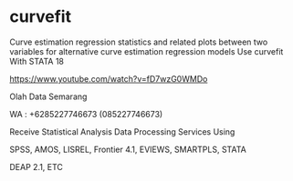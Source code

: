 # curvefit
Curve estimation regression statistics and related plots between two variables for alternative curve estimation regression models Use curvefit With STATA 18

https://www.youtube.com/watch?v=fD7wzG0WMDo

Olah Data Semarang

WA : +6285227746673 (085227746673)

Receive Statistical Analysis Data Processing Services Using

SPSS, AMOS, LISREL, Frontier 4.1, EVIEWS, SMARTPLS, STATA

DEAP 2.1, ETC

